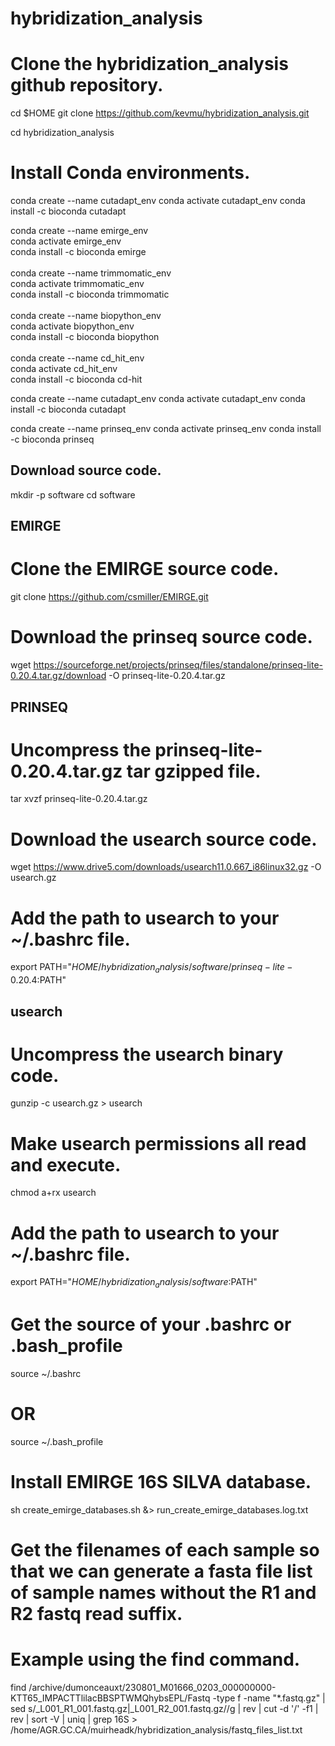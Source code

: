 # hybridization_analysis

# Clone the hybridization_analysis github repository.
cd $HOME
git clone https://github.com/kevmu/hybridization_analysis.git

cd hybridization_analysis

# Install Conda environments.
conda create --name cutadapt_env
conda activate cutadapt_env
conda install -c bioconda cutadapt

conda create --name emirge_env\
conda activate emirge_env\
conda install -c bioconda emirge\
\
conda create --name trimmomatic_env\
conda activate trimmomatic_env\
conda install -c bioconda trimmomatic\
\
conda create --name biopython_env\
conda activate biopython_env\
conda install -c bioconda biopython\
\
conda create --name cd_hit_env\
conda activate cd_hit_env\
conda install -c bioconda cd-hit

conda create --name cutadapt_env
conda activate cutadapt_env
conda install -c bioconda cutadapt

conda create --name prinseq_env
conda activate prinseq_env
conda install -c bioconda prinseq


## Download source code.

mkdir -p software
cd software

## EMIRGE
# Clone the EMIRGE source code.
git clone https://github.com/csmiller/EMIRGE.git

# Download the prinseq source code.
wget https://sourceforge.net/projects/prinseq/files/standalone/prinseq-lite-0.20.4.tar.gz/download -O prinseq-lite-0.20.4.tar.gz

## PRINSEQ
# Uncompress the prinseq-lite-0.20.4.tar.gz tar gzipped file.
tar xvzf prinseq-lite-0.20.4.tar.gz

# Download the usearch source code.
wget https://www.drive5.com/downloads/usearch11.0.667_i86linux32.gz -O usearch.gz

# Add the path to usearch to your ~/.bashrc file.
export PATH="$HOME/hybridization_analysis/software/prinseq-lite-0.20.4:$PATH"

## usearch

# Uncompress the usearch binary code.
gunzip -c usearch.gz > usearch

# Make usearch permissions all read and execute.
chmod a+rx usearch

# Add the path to usearch to your ~/.bashrc file.
export PATH="$HOME/hybridization_analysis/software:$PATH"

# Get the source of your .bashrc or .bash_profile
source ~/.bashrc

# OR
source ~/.bash_profile

# Install EMIRGE 16S SILVA database.
sh create_emirge_databases.sh &> run_create_emirge_databases.log.txt

# Get the filenames of each sample so that we can generate a fasta file list of sample names without the R1 and R2 fastq read suffix.

# Example using the find command.
find /archive/dumonceauxt/230801_M01666_0203_000000000-KTT65_IMPACTTlilacBBSPTWMQhybsEPL/Fastq -type f -name "*.fastq.gz" | sed s/_L001_R1_001.fastq.gz|_L001_R2_001.fastq.gz//g | rev | cut -d '/' -f1 | rev | sort -V | uniq | grep 16S > /home/AGR.GC.CA/muirheadk/hybridization_analysis/fastq_files_list.txt


